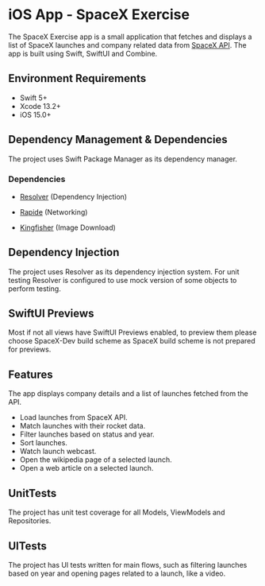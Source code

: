 
# iOS App - SpaceX Exercise

The SpaceX Exercise app is a small application that fetches and displays a list of SpaceX launches and company related data from [SpaceX API](https://github.com/r-spacex/SpaceX-API). The app is built using Swift, SwiftUI and Combine.

## Environment Requirements
- Swift 5+
- Xcode 13.2+
- iOS 15.0+

## Dependency Management & Dependencies

The project uses Swift Package Manager as its dependency manager.

### Dependencies
- [Resolver](https://github.com/hmlongco/Resolver) (Dependency Injection)

- [Rapide](https://github.com/rorodriguez116/Rapide) (Networking)

- [Kingfisher](https://github.com/onevcat/Kingfisher) (Image Download)

## Dependency Injection

The project uses Resolver as its dependency injection system. For unit testing Resolver is configured to use mock version of some objects to perform testing.  

## SwiftUI Previews
Most if not all views have SwiftUI Previews enabled, to preview them please choose SpaceX-Dev build scheme as SpaceX build scheme is not prepared for previews.

## Features
The app displays company details and a list of launches fetched from the API. 
- Load launches from SpaceX API.
- Match launches with their rocket data.
- Filter launches based on status and year.
- Sort launches. 
- Watch launch webcast.
- Open the wikipedia page of a selected launch.
- Open a web article on a selected launch.


## UnitTests
The project has unit test coverage for all Models, ViewModels and Repositories.
  

## UITests
The project has UI tests written for main flows, such as filtering launches based on year and opening pages related to a launch, like a video.

